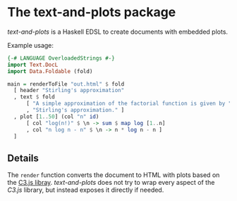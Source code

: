 # The text-and-plots package
*text-and-plots* is a Haskell EDSL to create documents with embedded plots.

Example usage:
```haskell
{-# LANGUAGE OverloadedStrings #-}
import Text.DocL
import Data.Foldable (fold)

main = renderToFile "out.html" $ fold
  [ header "Stirling's approximation"
  , text $ fold
      [ "A simple approximation of the factorial function is given by "
      , "Stirling's approximation." ]
  , plot [1..50] (col "n" id)
      [ col "log(n!)" $ \n -> sum $ map log [1..n]
      , col "n log n - n" $ \n -> n * log n - n ]
  ]
```

## Details

The `render` function converts the document to HTML with plots based on the [C3.js libray](http://c3js.org/). *text-and-plots* does not try to wrap every aspect of the *C3.js* library, but instead exposes it directly if needed.
